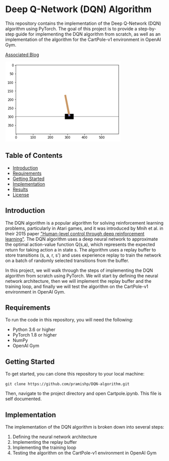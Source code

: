 # Deep Q-Network (DQN) Algorithm

This repository contains the implementation of the Deep Q-Network (DQN) algorithm using PyTorch. The goal of this project is to provide a step-by-step guide for implementing the DQN algorithm from scratch, as well as an implementation of the algorithm for the CartPole-v1 environment in OpenAI Gym.

<a href="https://pramishp.github.io/DQN/">Associated Blog</a>
<br>

<img src="./images/cartpole.jpg">

## Table of Contents

- [Introduction](#introduction)
- [Requirements](#requirements)
- [Getting Started](#getting-started)
- [Implementation](#implementation)
- [Results](#results)
- [License](#license)

## Introduction

The DQN algorithm is a popular algorithm for solving reinforcement learning problems, particularly in Atari games, and it was introduced by Mnih et al. in their 2015 paper ["Human-level control through deep reinforcement learning"](https://www.nature.com/articles/nature14236). The DQN algorithm uses a deep neural network to approximate the optimal action-value function Q(s,a), which represents the expected return for taking action a in state s. The algorithm uses a replay buffer to store transitions (s, a, r, s') and uses experience replay to train the network on a batch of randomly selected transitions from the buffer.

In this project, we will walk through the steps of implementing the DQN algorithm from scratch using PyTorch. We will start by defining the neural network architecture, then we will implement the replay buffer and the training loop, and finally we will test the algorithm on the CartPole-v1 environment in OpenAI Gym.

## Requirements

To run the code in this repository, you will need the following:

- Python 3.6 or higher
- PyTorch 1.8 or higher
- NumPy
- OpenAI Gym

## Getting Started

To get started, you can clone this repository to your local machine:

`git clone https://github.com/pramishp/DQN-algorithm.git`


Then, navigate to the project directory and open Cartpole.ipynb. This file is self documented.


## Implementation

The implementation of the DQN algorithm is broken down into several steps:

1. Defining the neural network architecture
2. Implementing the replay buffer
3. Implementing the training loop
4. Testing the algorithm on the CartPole-v1 environment in OpenAI Gym
